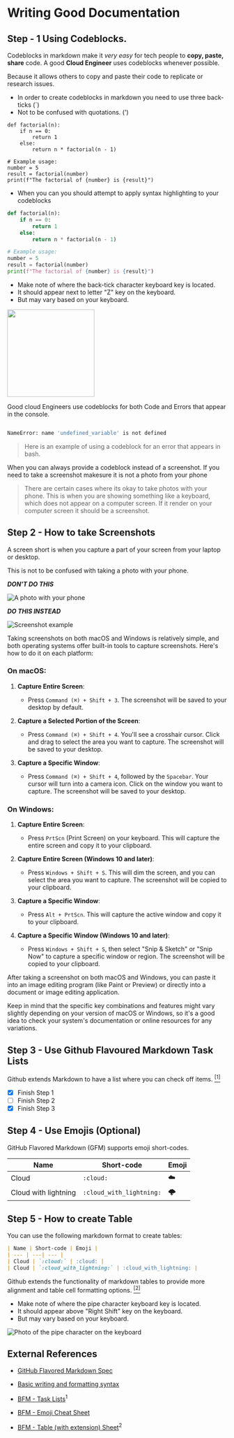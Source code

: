 # Writing Good Documentation

## Step - 1 Using Codeblocks.

Codeblocks in markdown make it *very easy* for tech people to **copy, paste, share** code.
A good __Cloud Engineer__ uses codeblocks whenever possible.

Because it allows others to copy and paste their code to replicate or research issues. 

- In order to create codeblocks in markdown you need to use three back-ticks (`)
- Not to be confused with quotations. (')

```
def factorial(n):
    if n == 0:
        return 1
    else:
        return n * factorial(n - 1)

# Example usage:
number = 5
result = factorial(number)
print(f"The factorial of {number} is {result}")

```

- When you can you should attempt to apply syntax highlighting to your codeblocks 

```python
def factorial(n):
    if n == 0:
        return 1
    else:
        return n * factorial(n - 1)

# Example usage:
number = 5
result = factorial(number)
print(f"The factorial of {number} is {result}")

```

- Make note of where the back-tick character keyboard key is located.
- It should appear next to letter "Z" key on the keyboard.
- But may vary based on your keyboard.

<img width="200px" src="/assets/keyboard-backtick.jpg" />

Good cloud Engineers use codeblocks for both Code and Errors that appear in the console.

```bash

NameError: name 'undefined_variable' is not defined 

```
> Here is an example of using a codeblock for an error that appears in bash.

When you can always provide a codeblock instead of a screenshot.
If you need to take a screenshot makesure it is not a photo from your phone

> There are certain cases where its okay to take photos with your phone. This is when you are showing something like a keyboard, which does not appear on a computer screen. 
If it render on your computer screen it should be a screenshot. 

## Step 2 - How to take Screenshots

A screen short is when you capture a part of your screen from your laptop or desktop.

This is not to be confused with taking a photo with your phone.

***DON'T DO THIS***

![A photo with your phone ](assets/phone-photo.jpg)

***DO THIS INSTEAD***

![Screenshot example ](assets/screenshot.png)

Taking screenshots on both macOS and Windows is relatively simple, and both operating systems offer built-in tools to capture screenshots. Here's how to do it on each platform:

### On macOS:

1. **Capture Entire Screen**:
   - Press `Command (⌘) + Shift + 3`. The screenshot will be saved to your desktop by default.

2. **Capture a Selected Portion of the Screen**:
   - Press `Command (⌘) + Shift + 4`. You'll see a crosshair cursor. Click and drag to select the area you want to capture. The screenshot will be saved to your desktop.

3. **Capture a Specific Window**:
   - Press `Command (⌘) + Shift + 4`, followed by the `Spacebar`. Your cursor will turn into a camera icon. Click on the window you want to capture. The screenshot will be saved to your desktop.

### On Windows:

1. **Capture Entire Screen**:
   - Press `PrtScn` (Print Screen) on your keyboard. This will capture the entire screen and copy it to your clipboard.

2. **Capture Entire Screen (Windows 10 and later)**:
   - Press `Windows + Shift + S`. This will dim the screen, and you can select the area you want to capture. The screenshot will be copied to your clipboard.

3. **Capture a Specific Window**:
   - Press `Alt + PrtScn`. This will capture the active window and copy it to your clipboard.

4. **Capture a Specific Window (Windows 10 and later)**:
   - Press `Windows + Shift + S`, then select "Snip & Sketch" or "Snip Now" to capture a specific window or region. The screenshot will be copied to your clipboard.

After taking a screenshot on both macOS and Windows, you can paste it into an image editing program (like Paint or Preview) or directly into a document or image editing application.

Keep in mind that the specific key combinations and features might vary slightly depending on your version of macOS or Windows, so it's a good idea to check your system's documentation or online resources for any variations.

## Step 3 - Use Github Flavoured Markdown Task Lists

Github extends Markdown to have a list where you can check off items. [<sup>[1]</sup>](#external-references)

- [x] Finish Step 1
- [ ] Finish Step 2
- [x] Finish Step 3

## Step 4 - Use Emojis (Optional)

GitHub Flavored Markdown (GFM) supports emoji short-codes.

| Name | Short-code | Emoji |
| --- | ---| --- |
| Cloud | `:cloud:` | :cloud: |
| Cloud with lightning | `:cloud_with_lightning:` | :cloud_with_lightning: |

## Step 5 - How to create Table

You can use the following markdown format to create tables:

```md
| Name | Short-code | Emoji |
| --- | ---| --- |
| Cloud | `:cloud:` | :cloud: |
| Cloud | `:cloud_with_lightning:` | :cloud_with_lightning: |
```
 
Github extends the functionality of markdown tables to provide more alignment and table cell formatting options. [<sup>[2]</sup>](#external-references)

- Make note of where the pipe character keyboard key is located.
- It should appear above "Right Shift" key on the keyboard.
- But may vary based on your keyboard.

![Photo of the pipe character on the keyboard](assets/key-pipe.jpg)

## External References

- [GitHub Flavored Markdown Spec](https://github.github.com/gfm/)

- [Basic writing and formatting syntax](https://docs.github.com/en/get-started/writing-on-github/getting-started-with-writing-and-formatting-on-github/basic-writing-and-formatting-syntax)

- [BFM - Task Lists](https://docs.github.com/en/get-started/writing-on-github/getting-started-with-writing-and-formatting-on-github/basic-writing-and-formatting-syntax#task-lists)<sup>1</sup>

- [BFM - Emoji Cheat Sheet](https://github.com/ikatyang/emoji-cheat-sheet/)

- [BFM - Table (with extension) Sheet](https://github.github.com/gfm/#tables-extension-)<sup>2</sup>

